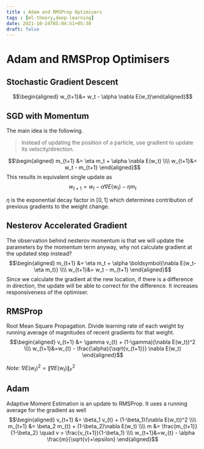 ```yaml
---
title : Adam and RMSProp Optimisers
tags : [ml-theory,deep-learning]
date: 2021-10-24T05:04:51+05:30
draft: false
---
```


# Adam and RMSProp Optimisers


## Stochastic Gradient Descent
$$\begin{aligned}
    w_{t+1}&= w_t -   \alpha \nabla E(w_t)\end{aligned}$$

## SGD with Momentum

The main idea is the following.

> Instead of updating the position of a particle, use gradient to update
> its velocity/direction.

$$\begin{aligned}
m_{t+1} &= \eta m_t + \alpha \nabla E(w_t)
\\\\
w_{t+1}&= w_t -  m_{t+1}
\end{aligned}$$ 
This results in equivalent single update as 
$$w_{t+1}= w_t - \alpha \nabla E(w_t)  - \eta m_{t}$$

$\eta$ is the exponential decay factor in $[0,1]$ which determines
contribution of previous gradients to the weight change.

## Nesterov Accelerated Gradient

The observation behind nesterov momentum is that we will update the
parameters by the momentum term anyway, why not calculate gradient at
the updated step instead? 
$$\begin{aligned}
    m_{t+1} &= \eta m_t + \alpha \boldsymbol{\nabla E(w_t-\eta m_t)}
    \\\\
    w_{t+1}&= w_t -  m_{t+1}
\end{aligned}$$ 
Since we calculate the gradient at the new location, if there is a difference in direction, the
update will be able to correct for the difference. It increases responsiveness of the optimiser.

## RMSProp

Root Mean Square Propagation. Divide learning rate of each weight by
running average of magnitudes of recent gradients for that weight.
$$\begin{aligned}
v_{t+1} &= \gamma v_{t} + (1-\gamma)(\nabla E(w_t))^2
\\\\
w_{t+1}&=w_{t} - \frac{\alpha}{\sqrt{v_{t+1}}} \nabla E(w_t)
\end{aligned}$$

*Note*: $\nabla E(w_t)^2=\|\nabla E(w_t)\|_F^2$

## Adam

Adaptive Moment Estimation is an update to RMSProp. It uses a running
average for the gradient as well 
$$\begin{aligned}
v_{t+1} &= \beta_1 v_{t} + (1-\beta_1)(\nabla E(w_t))^2
\\\\
m_{t+1} &= \beta_2 m_{t} + (1-\beta_2)\nabla E(w_t)
\\\\
m &= \frac{m_{t+1}}{1-\beta_2} \quad v = \frac{v_{t+1}}{1-\beta_1}
\\\\
w_{t+1}&=w_{t} - \alpha \frac{m}{\sqrt{v}+\epsilon}
\end{aligned}$$


    